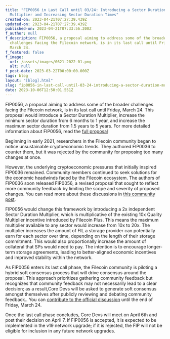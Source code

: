 ```yaml
---
title: "FIP0056 in Last Call until 03/24: Introducing a Sector Duration
  Multiplier and Increasing Sector Duration Times"
created-on: 2023-04-21T07:27:39.439Z
updated-on: 2023-04-21T07:27:39.439Z
published-on: 2023-04-21T07:33:56.200Z
f_author: null
f_description: FIP0056, a proposal aiming to address some of the broader
  challenges facing the Filecoin network, is in its last call until Friday,
  March 24.
f_featured: false
f_image:
  url: /assets/images/0621-2022-01.png
  alt: null
f_post-date: 2023-03-22T00:00:00.000Z
tags: blog
layout: "[blog].html"
slug: fip0056-in-last-call-until-03-24-introducing-a-sector-duration-multiplier-and-increasing-sector-duration-times
date: 2023-10-06T12:50:01.551Z
---
```


FIP0056, a proposal aiming to address some of the broader challenges facing the Filecoin network, is in its last call until Friday, March 24. This proposal would introduce a Sector Duration Multiplier, increase the minimum sector duration from 6 months to 1 year, and increase the maximum sector duration from 1.5 years to 5 years. For more detailed information about FIP0056, read the [full proposal](https://github.com/filecoin-project/FIPs/blob/master/FIPS/fip-0056.md)

Beginning in early 2021, researchers in the Filecoin community began to notice unsustainable cryptoeconomic trends. They authored FIP0036 to counter them, but it was rejected by the community for proposing too many changes at once.

However, the underlying cryptoeconomic pressures that initially inspired FIP0036 remained. Community members continued to seek solutions for the economic headwinds faced by the Filecoin ecosystem. The authors of FIP0036 soon released FIP0056, a revised proposal that sought to reflect more community feedback by limiting the scope and severity of proposed changes. You can read more about these discussions in [this community post](https://github.com/filecoin-project/community/discussions/572).

FIP0056 would change this framework by introducing a 2x independent Sector Duration Multiplier, which is multiplicative of the existing 10x Quality Multiplier incentive introduced by Filecoin Plus. This means the maximum multiplier available to any sector would increase from 10x to 20x. The multiplier increases the amount of FIL a storage provider can potentially earn for each sector over time, depending on the length of their storage commitment. This would also proportionally increase the amount of collateral that SPs would need to pay. The intention is to encourage longer-term storage agreements, leading to better-aligned economic incentives and improved stability within the network.

As FIP0056 enters its last call phase, the Filecoin community is piloting a hybrid soft consensus process that will drive consensus around the proposal. This approach prioritizes gathering community feedback but recognizes that community feedback may not necessarily lead to a clear decision; as a result,Core Devs will be asked to generate soft consensus amongst themselves after publicly reviewing and debating community feedback.. You can [contribute to the official discussion](https://github.com/filecoin-project/FIPs/discussions/554) until the end of Friday, March 24.

Once the last call phase concludes, Core Devs will meet on April 6th and post their decision on April 7. If FIP0056 is accepted, it is expected to be implemented in the v19 network upgrade; if it is rejected, the FIP will not be eligible for inclusion in any future network upgrades.
